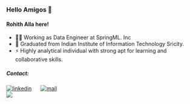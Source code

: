 <!--
**rohithalla/rohithalla** is a ✨ _special_ ✨ repository because its `README.md` (this file) appears on your GitHub profile.

Here are some ideas to get you started:

- 🔭 I’m currently working on ...
- 🌱 I’m currently learning ...
- 👯 I’m looking to collaborate on ...
- 🤔 I’m looking for help with ...
- 💬 Ask me about ...
- 📫 How to reach me: ...
- 😄 Pronouns: ...
- ⚡ Fun fact: ...
-->
### Hello Amigos 👋
#### Rohith Alla here! 
* 🧑‍💼 Working as Data Engineer at SpringML. Inc
* 🌱 Graduated from Indian Institute of Information Technology Sricity.<br>
* ⚡ Highly analytical individual with strong apt for learning and collaborative skills.<br>
##### Contact:
[![linkedin](https://github.com/arpit-dwivedi/arpit-dwivedi.github.io/blob/master/assets/img/Webp.net-resizeimage.png)](https://www.linkedin.com/in/rohith-alla/)&nbsp;&nbsp;&nbsp;&nbsp;&nbsp;&nbsp;[![mail](https://github.com/arpit-dwivedi/arpit-dwivedi/blob/master/m1.png)](mailto:rohit.alla2000@gmail.com)</br>
<img align="left"  src="https://github-readme-stats.vercel.app/api?username=rohithalla&show_icons=true&hide_border=true" />
